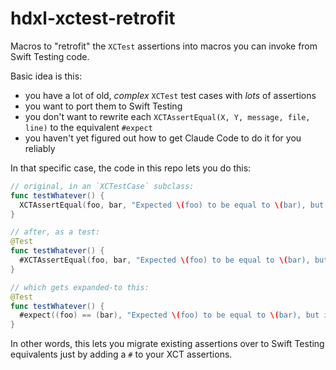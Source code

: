 # hdxl-xctest-retrofit

Macros to "retrofit" the `XCTest` assertions into macros you can invoke from Swift Testing code.

Basic idea is this:

- you have a lot of old, *complex* `XCTest` test cases with *lots* of assertions
- you want to port them to Swift Testing 
- you don't want to rewrite each `XCTAssertEqual(X, Y, message, file, line)` to the equivalent `#expect` 
- you haven't yet figured out how to get Claude Code to do it for you reliably

In that specific case, the code in this repo lets you do this:

```swift
// original, in an `XCTestCase` subclass:
func testWhatever() {
  XCTAssertEqual(foo, bar, "Expected \(foo) to be equal to \(bar), but it wasn't!")
}

// after, as a test:
@Test
func testWhatever() {
  #XCTAssertEqual(foo, bar, "Expected \(foo) to be equal to \(bar), but it wasn't!")
}

// which gets expanded-to this:
@Test
func testWhatever() {
  #expect((foo) == (bar), "Expected \(foo) to be equal to \(bar), but it wasn't!")
}
```

In other words, this lets you migrate existing assertions over to Swift Testing equivalents just by adding a `#` to your XCT assertions.